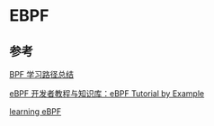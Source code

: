 # EBPF



## 参考

[BPF 学习路径总结](https://feisky.xyz/posts/2021-01-06-ebpf-learn-path/)

[eBPF 开发者教程与知识库：eBPF Tutorial by Example](https://github.com/eunomia-bpf/bpf-developer-tutorial)

[learning eBPF](https://isovalent.com/books/learning-ebpf/)
